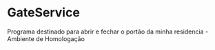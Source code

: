 # GateService
Programa destinado para abrir e fechar o portão da minha residencia - Ambiente de Homologação
